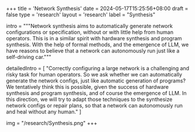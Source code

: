 +++
title = 'Network Synthesis'
date = 2024-05-17T15:25:56+08:00
draft = false
type = 'research'
layout = 'research'
label = "Synthesis"

intro = """Network synthesis aims to automatically generate network configurations or specification, without or with little help from human operators. This is in a similar spirit with hardware synthesis and program synthesis. With the help of formal methods, and the emergence of LLM, we have reasons to believe that a network can autonomously run just like a self-driving car."""

detailedIntro = [
  "Correctly configuring a large network is a challenging and risky task for human operators. So we ask whether we can automatically generate the network configs, just like automatic generation of programs? We tentatively think this is possible, given the success of hardware synthesis and program synthesis, and of course the emergence of LLM. In this direction, we will try to adapt those techniques to the synthesize network configs or repair plans, so that a network can autonomously run and heal without any human."
]

img = "/research/Synthesis.png"
+++
